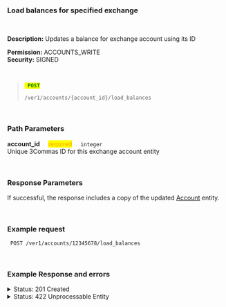 ### Load balances for specified exchange<br>
<br>

**Description:** Updates a balance for exchange account using its ID<br>

**Permission:** ACCOUNTS_WRITE<br>
**Security:** SIGNED<br>

<br>

<blockquote>

<code><mark style="color:green"><strong> POST </strong></mark></code>

<code>/ver1/accounts/{account_id}/load_balances</code>

</blockquote>

<br>

### Path Parameters<br>
<p>
   <strong>account_id</strong>&nbsp;&nbsp;&nbsp;&nbsp;&nbsp;<mark style="color:orange">required</mark>&nbsp;&nbsp;&nbsp;&nbsp;&nbsp;<code>integer</code><br>
   Unique 3Commas ID for this exchange account entity
</p><br>

### Response Parameters<br>

If successful, the response includes a copy of the updated [Account](./README.md) entity.

<br>

### Example request<br>

```
 POST /ver1/accounts/12345678/load_balances
```
<br>

### Example Response and errors<br>
<details>
<summary>Status: 201 Created</summary><br>

```json
{
    "id": 12345678,
    "auto_balance_period": 12,
    "auto_balance_portfolio_id": null,
    "auto_balance_currency_change_limit": null,
    "autobalance_enabled": false,
    "hedge_mode_available": false,
    "hedge_mode_enabled": false,
    "is_locked": false,
    "smart_trading_supported": true,
    "smart_selling_supported": true,
    "available_for_trading": {},
    "stats_supported": true,
    "trading_supported": true,
    "market_buy_supported": true,
    "market_sell_supported": true,
    "conditional_buy_supported": true,
    "bots_allowed": true,
    "bots_ttp_allowed": true,
    "bots_tsl_allowed": true,
    "gordon_bots_available": true,
    "multi_bots_allowed": true,
    "created_at": "2023-06-19T16:50:57.303Z",
    "updated_at": "2023-06-19T17:16:29.008Z",
    "last_auto_balance": null,
    "fast_convert_available": true,
    "grid_bots_allowed": true,
    "api_key_invalid": false,
    "market_icon": "https://3commas.io/img/exchanges/binance.png",
    "deposit_enabled": true,
    "include_in_summary": true,
    "supported_market_types": [
        "spot"
    ],
    "primary_display_currency_profit_percentage": {
        "currency": "USD",
        "amount": "9.21"
    },
    "primary_display_currency_profit": {
        "currency": "USD",
        "amount": "2.631561723423248885262841890509448379906959328"
    },
    "day_profit_primary_display_currency_percentage": {
        "currency": "USD",
        "amount": "-2.1226"
    },
    "day_profit_primary_display_currency": {
        "currency": "USD",
        "amount": "-0.6768638169586133911173202842590701388480615227093"
    },
    "primary_display_currency_amount": {
        "currency": "USD",
        "amount": "31.210986753244348885262841890509448379906959328"
    },
    "total_primary_display_currency_profit": {
        "currency": "USD",
        "amount": 7.210986753244349
    },
    "available_include_in_summary": true,
    "api_key": "yzNYzv8a0VEBwsrhc3MDpHZ7XMqa1vJqSqHzpfjjKpdFF9SbQsVQKRl3hKNyZU45",
    "name": "My Binance US",
    "auto_balance_method": null,
    "auto_balance_error": null,
    "customer_id": null,
    "subaccount_name": null,
    "lock_reason": null,
    "btc_amount": "0.00048979846479077665182507861307944101622368",
    "usd_amount": "31.210986753244348885262841890509448379906959328",
    "day_profit_btc": "-0.000003149786432365067713059300253892317108212763457088",
    "day_profit_usd": "-0.6768638169586133911173202842590701388480615227093",
    "day_profit_btc_percentage": "-0.64",
    "day_profit_usd_percentage": "-2.12",
    "btc_profit": "0.00000694712754069765182507861307944101622368",
    "usd_profit": "2.631561723423248885262841890509448379906959328",
    "usd_profit_percentage": "9.21",
    "btc_profit_percentage": "1.44",
    "total_btc_profit": "-0.00033874027595461834",
    "total_usd_profit": "7.210986753244349",
    "pretty_display_type": "BinanceUs",
    "exchange_name": "Binance US Spot",
    "market_code": "binance_us",
    "api_keys_state": "ok"
}
```
</details>
<details>
<summary>Status: 422 Unprocessable Entity</summary><br>

```json
{
    "error_description": "API keys are no longer valid or incorrect.",
    "error": "invalid_api_key"
}
```
</details>
